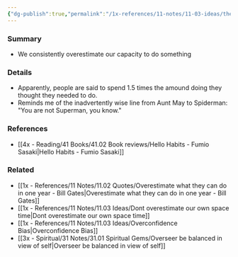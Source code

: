 ```yaml
---
{"dg-publish":true,"permalink":"/1x-references/11-notes/11-03-ideas/the-superman-illusion/","title":"The superman illusion","created":"2024-02-14T20:18:22.020+03:00","updated":"2024-02-14T20:18:22.020+03:00"}
---
```



### Summary
- We consistently overestimate our capacity to do something

### Details
- Apparently, people are said to spend 1.5 times the amound doing they thought they needed to do.
- Reminds me of the inadvertently wise line from Aunt May to Spiderman: "You are not Superman, you know."

### References
- [[4x - Reading/41 Books/41.02 Book reviews/Hello Habits - Fumio Sasaki\|Hello Habits - Fumio Sasaki]]

### Related
- [[1x - References/11 Notes/11.02 Quotes/Overestimate what they can do in one year - Bill Gates\|Overestimate what they can do in one year - Bill Gates]]
- [[1x - References/11 Notes/11.03 Ideas/Dont overestimate our own space time\|Dont overestimate our own space time]]
- [[1x - References/11 Notes/11.03 Ideas/Overconfidence Bias\|Overconfidence Bias]]
- [[3x - Spiritual/31 Notes/31.01 Spiritual Gems/Overseer be balanced in view of self\|Overseer be balanced in view of self]]

